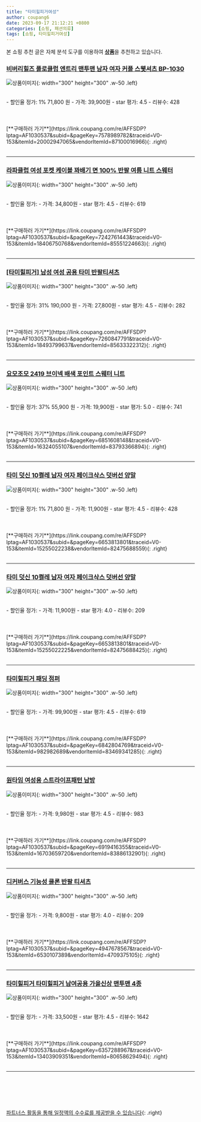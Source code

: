 ```yaml
---
title: "타미힐피거여성"
author: coupang6
date: 2023-09-17 21:12:21 +0800
categories: [쇼핑, 패션의류]
tags: [쇼핑, 타미힐피거여성]
---
```


본 쇼핑 추천 글은 자체 분석 도구를 이용하여 [**상품**](https://link.coupang.com/a/bao1ui)을 추천하고 있습니다.

### [비버리힐즈 폴로클럽 엔트리 맨투맨 남자 여자 커플 스웻셔츠 BP-1030](https://link.coupang.com/re/AFFSDP?lptag=AF1030537&subid=&pageKey=7578989782&traceid=V0-153&itemId=20002947065&vendorItemId=87100016966)

![상품이미지](https://thumbnail10.coupangcdn.com/thumbnails/remote/230x230ex/image/vendor_inventory/50ab/edeafe4e39448536510e0fe0a8a10b31cf5aa45fcfdb5454812df691356d.jpg){: width="300" height="300" .w-50 .left}


<br>
- 할인율 정가: 1%  71,800   원
- 가격: 39,900원
- star 평가: 4.5
- 리뷰수: 428
<br>
<br>
<br>
<br>
[**구매하러 가기**](https://link.coupang.com/re/AFFSDP?lptag=AF1030537&subid=&pageKey=7578989782&traceid=V0-153&itemId=20002947065&vendorItemId=87100016966){: .right}
<br>
<br>

---

### [라파클럽 여성 포켓 케이블 꽈배기 면 100% 반팔 여름 니트 스웨터](https://link.coupang.com/re/AFFSDP?lptag=AF1030537&subid=&pageKey=7242761443&traceid=V0-153&itemId=18406750768&vendorItemId=85551224663)

![상품이미지](https://thumbnail6.coupangcdn.com/thumbnails/remote/230x230ex/image/vendor_inventory/6708/02672e1abd456b686402ca87edec5490d9ec6cc4f15ddf038a2af783ee28.jpg){: width="300" height="300" .w-50 .left}


<br>
- 할인율 정가: 
- 가격: 34,800원
- star 평가: 4.5
- 리뷰수: 619
<br>
<br>
<br>
<br>
[**구매하러 가기**](https://link.coupang.com/re/AFFSDP?lptag=AF1030537&subid=&pageKey=7242761443&traceid=V0-153&itemId=18406750768&vendorItemId=85551224663){: .right}
<br>
<br>

---

### [[타미힐피거] 남성 여성 공용 타미 반팔티셔츠](https://link.coupang.com/re/AFFSDP?lptag=AF1030537&subid=&pageKey=7260847791&traceid=V0-153&itemId=18493799637&vendorItemId=85633322312)

![상품이미지](https://thumbnail7.coupangcdn.com/thumbnails/remote/230x230ex/image/vendor_inventory/11b4/aa0c1bf4f3a5033942b77d5258d258e8b91e95a13013439a66e4744061b2.jpg){: width="300" height="300" .w-50 .left}


<br>
- 할인율 정가: 31%  190,000   원
- 가격: 27,800원
- star 평가: 4.5
- 리뷰수: 282
<br>
<br>
<br>
<br>
[**구매하러 가기**](https://link.coupang.com/re/AFFSDP?lptag=AF1030537&subid=&pageKey=7260847791&traceid=V0-153&itemId=18493799637&vendorItemId=85633322312){: .right}
<br>
<br>

---

### [요모조모 2419 브이넥 배색 포인트 스웨터 니트](https://link.coupang.com/re/AFFSDP?lptag=AF1030537&subid=&pageKey=6851608148&traceid=V0-153&itemId=16324055107&vendorItemId=83793366894)

![상품이미지](https://thumbnail7.coupangcdn.com/thumbnails/remote/230x230ex/image/vendor_inventory/68f8/2101011e7cb1eae4e2eba629d5ad0377c880e6527eb6fcd74213a66044f3.jpg){: width="300" height="300" .w-50 .left}


<br>
- 할인율 정가: 37%  55,900   원
- 가격: 19,900원
- star 평가: 5.0
- 리뷰수: 741
<br>
<br>
<br>
<br>
[**구매하러 가기**](https://link.coupang.com/re/AFFSDP?lptag=AF1030537&subid=&pageKey=6851608148&traceid=V0-153&itemId=16324055107&vendorItemId=83793366894){: .right}
<br>
<br>

---

### [타미 덧신 10켤레 남자 여자 페이크삭스 덧버선 양말](https://link.coupang.com/re/AFFSDP?lptag=AF1030537&subid=&pageKey=6653813801&traceid=V0-153&itemId=15255022238&vendorItemId=82475688559)

![상품이미지](https://thumbnail10.coupangcdn.com/thumbnails/remote/230x230ex/image/vendor_inventory/5486/b830d387482b20c93efede26eac355a80a153fe43746745dcf34e2e0609c.jpg){: width="300" height="300" .w-50 .left}


<br>
- 할인율 정가: 1%  71,800   원
- 가격: 11,900원
- star 평가: 4.5
- 리뷰수: 428
<br>
<br>
<br>
<br>
[**구매하러 가기**](https://link.coupang.com/re/AFFSDP?lptag=AF1030537&subid=&pageKey=6653813801&traceid=V0-153&itemId=15255022238&vendorItemId=82475688559){: .right}
<br>
<br>

---

### [타미 덧신 10켤레 남자 여자 페이크삭스 덧버선 양말](https://link.coupang.com/re/AFFSDP?lptag=AF1030537&subid=&pageKey=6653813801&traceid=V0-153&itemId=15255022225&vendorItemId=82475688425)

![상품이미지](https://thumbnail6.coupangcdn.com/thumbnails/remote/230x230ex/image/vendor_inventory/7bd3/a32d3ed1d748e9c514d19a652d5a3aa7966f27a5620ea0657943ff6ebfb0.jpg){: width="300" height="300" .w-50 .left}


<br>
- 할인율 정가: 
- 가격: 11,900원
- star 평가: 4.0
- 리뷰수: 209
<br>
<br>
<br>
<br>
[**구매하러 가기**](https://link.coupang.com/re/AFFSDP?lptag=AF1030537&subid=&pageKey=6653813801&traceid=V0-153&itemId=15255022225&vendorItemId=82475688425){: .right}
<br>
<br>

---

### [타미힐피거 패딩 점퍼](https://link.coupang.com/re/AFFSDP?lptag=AF1030537&subid=&pageKey=6842804769&traceid=V0-153&itemId=982982689&vendorItemId=83469341285)

![상품이미지](https://thumbnail9.coupangcdn.com/thumbnails/remote/230x230ex/image/vendor_inventory/d8d0/22f0cbb257168654df6e7ef9768dc9f6f2be5170f989588639a08004e083.jpg){: width="300" height="300" .w-50 .left}


<br>
- 할인율 정가: 
- 가격: 99,900원
- star 평가: 4.5
- 리뷰수: 619
<br>
<br>
<br>
<br>
[**구매하러 가기**](https://link.coupang.com/re/AFFSDP?lptag=AF1030537&subid=&pageKey=6842804769&traceid=V0-153&itemId=982982689&vendorItemId=83469341285){: .right}
<br>
<br>

---

### [원타임 여성용 스트라이프패턴 남방](https://link.coupang.com/re/AFFSDP?lptag=AF1030537&subid=&pageKey=6919416355&traceid=V0-153&itemId=16703659720&vendorItemId=83886132901)

![상품이미지](https://thumbnail6.coupangcdn.com/thumbnails/remote/230x230ex/image/vendor_inventory/3913/135942177afc2fcaf086743de5d14b5f5becab94f72c1a26e0b864c30241.jpg){: width="300" height="300" .w-50 .left}


<br>
- 할인율 정가: 
- 가격: 9,980원
- star 평가: 4.5
- 리뷰수: 983
<br>
<br>
<br>
<br>
[**구매하러 가기**](https://link.coupang.com/re/AFFSDP?lptag=AF1030537&subid=&pageKey=6919416355&traceid=V0-153&itemId=16703659720&vendorItemId=83886132901){: .right}
<br>
<br>

---

### [디커버스 기능성 쿨론 반팔 티셔츠](https://link.coupang.com/re/AFFSDP?lptag=AF1030537&subid=&pageKey=4947678567&traceid=V0-153&itemId=6530107389&vendorItemId=4709375105)

![상품이미지](https://thumbnail7.coupangcdn.com/thumbnails/remote/230x230ex/image/vendor_inventory/15ca/99d8e8d208d0914ad0d10972a37cbd5b4babbe0a278eba5b8c0f480c5b8d.jpg){: width="300" height="300" .w-50 .left}


<br>
- 할인율 정가: 
- 가격: 9,800원
- star 평가: 4.0
- 리뷰수: 209
<br>
<br>
<br>
<br>
[**구매하러 가기**](https://link.coupang.com/re/AFFSDP?lptag=AF1030537&subid=&pageKey=4947678567&traceid=V0-153&itemId=6530107389&vendorItemId=4709375105){: .right}
<br>
<br>

---

### [타미힐피거 타미힐피거 남여공용 가을신상 맨투맨 4종](https://link.coupang.com/re/AFFSDP?lptag=AF1030537&subid=&pageKey=6357288967&traceid=V0-153&itemId=13403909351&vendorItemId=80658629494)

![상품이미지](https://thumbnail9.coupangcdn.com/thumbnails/remote/230x230ex/image/vendor_inventory/ac61/e11f630ae3672453c03b5981bc34d941f53f689250e4f3cf0c2969bd80c4.jpg){: width="300" height="300" .w-50 .left}


<br>
- 할인율 정가: 
- 가격: 33,500원
- star 평가: 4.5
- 리뷰수: 1642
<br>
<br>
<br>
<br>
[**구매하러 가기**](https://link.coupang.com/re/AFFSDP?lptag=AF1030537&subid=&pageKey=6357288967&traceid=V0-153&itemId=13403909351&vendorItemId=80658629494){: .right}
<br>
<br>

---
<br><br><br><br><br> [파트너스 활동을 통해 일정액의 수수료를 제공받을 수 있습니다](https://link.coupang.com/a/bao1ui){: .right}